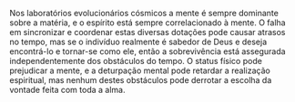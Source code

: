 ﻿Nos laboratórios evolucionários cósmicos a mente é sempre dominante sobre a matéria, e o espírito está sempre correlacionado à mente. O falha em sincronizar e coordenar estas diversas dotações pode causar atrasos no tempo, mas se o indivíduo realmente é sabedor de Deus e deseja encontrá-lo e tornar-se como ele, então a sobrevivência está assegurada independentemente dos obstáculos do tempo. O status físico pode prejudicar a mente, e a deturpação mental pode retardar a realização espiritual, mas nenhum destes obstáculos pode derrotar a escolha da vontade feita com toda a alma. 